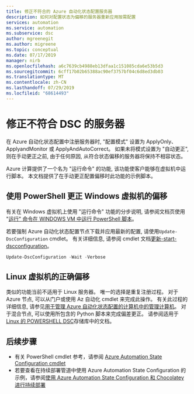 ```yaml
---
title: 修正不符合的 Azure 自动化状态配置服务器
description: 如何对配置状态为偏移的服务器重新应用按需配置
services: automation
ms.service: automation
ms.subservice: dsc
author: mgreenegit
ms.author: migreene
ms.topic: conceptual
ms.date: 07/17/2019
manager: nirb
ms.openlocfilehash: a6c7639cb4988eb13dfaa1c151085cda6e53b5d3
ms.sourcegitcommit: 6cff17b02b65388ac90ef3757bf04c6d8ed3db03
ms.translationtype: MT
ms.contentlocale: zh-CN
ms.lasthandoff: 07/29/2019
ms.locfileid: "68614493"
---
```

# <a name="remediate-non-compliant-dsc-servers"></a>修正不符合 DSC 的服务器

在 Azure 自动化状态配置中注册服务器时, "配置模式" 设置为 ApplyOnly、ApplyandMonitor 或 ApplyAndAutoCorrect。
如果未将模式设置为 "自动更正", 则在手动更正之前, 由于任何原因, 从符合状态偏移的服务器将保持不相容状态。

Azure 计算提供了一个名为 "运行命令" 的功能, 该功能使客户能够在虚拟机中运行脚本。
本文档提供了在手动更正配置偏移时此功能的示例脚本。

## <a name="correct-drift-of-windows-virtual-machines-using-powershell"></a>使用 PowerShell 更正 Windows 虚拟机的偏移

有关在 Windows 虚拟机上使用 "运行命令" 功能的分步说明, 请参阅文档页使用 "[运行" 命令在 WINDOWS VM 中运行 PowerShell 脚本](/azure/virtual-machines/windows/run-command)。

若要强制 Azure 自动化状态配置节点下载并应用最新的配置, 请使用`Update-DscConfiguration` cmdlet。
有关详细信息, 请参阅 cmdlet 文档[更新-start-dscconfiguration](/powershell/module/psdesiredstateconfiguration/update-dscconfiguration)。

```powershell
Update-DscConfiguration -Wait -Verbose
```

## <a name="correct-drift-of-linux-virtual-machines"></a>Linux 虚拟机的正确偏移

类似的功能当前不适用于 Linux 服务器。
唯一的选择是重复注册过程。
对于 Azure 节点, 可以从门户或使用 Az 自动化 cmdlet 来完成此操作。
有关此过程的详细信息, 请参见[用于管理 Azure 自动化状态配置的计算机中的管理计算机](/azure/automation/automation-dsc-onboarding#azure-portal)。
对于混合节点, 可以使用所包含的 Python 脚本来完成偏差更正。
请参阅适用于[Linux 的 POWERSHELL DSC](https://github.com/Microsoft/PowerShell-DSC-for-Linux#performing-dsc-operations-from-the-linux-computer)存储库中的文档。

## <a name="next-steps"></a>后续步骤

- 有关 PowerShell cmdlet 参考，请参阅 [Azure Automation State Configuration cmdlet](/powershell/module/azurerm.automation/#automation)
- 若要查看在持续部署管道中使用 Azure Automation State Configuration 的示例，请参阅[使用 Azure Automation State Configuration 和 Chocolatey 进行持续部署](automation-dsc-cd-chocolatey.md)
